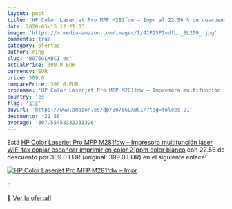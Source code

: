 ```yaml
---
layout: post
title: 'HP Color Laserjet Pro MFP M281fdw – Impr al 22.56 % de descuento'
date: 2020-03-15 12:21:33
image: 'https://m.media-amazon.com/images/I/41P2SP1vdfL._SL200_.jpg'
comments: true
category: ofertas
author: ring
slug: 'B075GLXBC1-es'
actualPrice: 309.0 EUR
currency: EUR
price: 309.0
comparePrice: 399.0 EUR
prodname: 'HP Color Laserjet Pro MFP M281fdw – Impresora multifunción láser  WiFi  fax  copiar  escanear  imprimir en color  21ppm   color blanco'
country: 'es'
flag: '🇪🇸'
buyurl: 'https://www.amazon.es/dp/B075GLXBC1/?tag=tolees-21'
descuento: '22.56'
average: '307.55458333333326'
---
```


Está [HP Color Laserjet Pro MFP M281fdw – Impresora multifunción láser  WiFi  fax  copiar  escanear  imprimir en color  21ppm   color blanco](https://www.amazon.es/dp/B075GLXBC1/?tag=tolees-21) con 22.56 de descuento por 309.0 EUR (original: 399.0 EUR) en el siguiente enlace!

[![HP Color Laserjet Pro MFP M281fdw – Impr](https://m.media-amazon.com/images/I/41P2SP1vdfL._SL200_.jpg)](https://www.amazon.es/dp/B075GLXBC1/?tag=tolees-21)

ℹ️:


[🛒 Ver la oferta!!](https://www.amazon.es/dp/B075GLXBC1/?tag=tolees-21)
